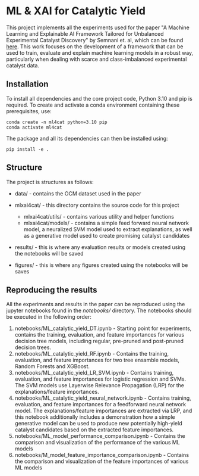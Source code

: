 # ML & XAI for Catalytic Yield

This project implements all the experiments used for the paper "A Machine Learning and Explainable AI Framework Tailored for Unbalanced Experimental Catalyst Discovery" by Semnani et. al, which can be found [here](https://arxiv.org/abs/2407.18935).
This work focuses on the development of a framework that can be used to train, evaluate and explain machine learning models in a robust way, particularly when dealing with scarce and class-imbalanced experimental catalyst data.

## Installation

To install all dependencies and the core project code, Python 3.10 and pip is required. To create and activate a conda environment containing these prerequisites, use:
    
    conda create -n ml4cat python=3.10 pip
    conda activate ml4cat

The package and all its dependencies can then be installed using:
    
    pip install -e .

## Structure
The project is structures as follows:

* data/ - contains the OCM dataset used in the paper

* mlxai4cat/ - this directory contains the source code for this project
    * mlxai4cat/utils/ - contains various utility and helper functions
    * mlxai4cat/models/ - contains a simple feed forward neural network model, a neuralized SVM model used to extract explanations, as well as a generative model used to create promising catalyst candidates
* results/ - this is where any evaluation results or models created using the notebooks will be saved
* figures/ - this is where any figures created using the notebooks will be saves


## Reproducing the results
All the experiments and results in the paper can be reproduced using the jupyter notebooks found in the *notebooks/* directory. The notebooks should be executed in the following order:

1. notebooks/ML_catalytic_yield_DT.ipynb - Starting point for experiments, contains the training, evaluation, and feature importances for various decision tree models, including regular, pre-pruned and post-pruned decision trees.
2. notebooks/ML_catalytic_yield_RF.ipynb - Contains the training, evaluation, and feature importances for two tree ensamble models, Random Forests and XGBoost.
3. notebooks/ML_catalytic_yield_LR_SVM.ipynb - Contains training, evaluation, and feature importances for logistic regression and SVMs. The SVM models use Layerwise Relevance Propagation (LRP) for the explanations/feature importances.
4. notebooks/ML_catalytic_yield_neural_network.ipynb - Contains training, evaluation, and feature importances for a feedforward neural network model. The explanations/feature importances are extracted via LRP, and this notebook additionally includes a demonstration how a simple generative model can be used to produce new potentially high-yield catalyst candidates
based on the extracted feature importances.
5. notebooks/ML_model_performance_comparison.ipynb - Contains the comparison and visualization of the performance of the various ML models
6. notebooks/M_model_feature_importance_comparison.ipynb - Contains the comparison and visualization of the feature importances of various ML models
